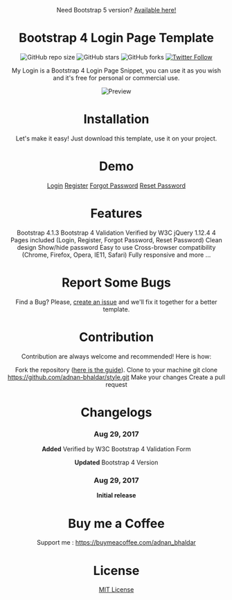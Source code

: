 
<div align="center">

Need Bootstrap 5 version? [Available here!](https://github.com/adnan-bhaldar/bootstrap-5-login-page/)

# Bootstrap 4 Login Page Template

  
  ![GitHub repo size](https://img.shields.io/github/repo-size/adnan-bhaldar/Organic-Ecommerce)
  ![GitHub stars](https://img.shields.io/github/stars/adnan-bhaldar/Organic-Ecommerce?style=social)
  ![GitHub forks](https://img.shields.io/github/forks/adnan-bhaldar/Organic-Ecommerce?style=social)
[![Twitter Follow](https://img.shields.io/twitter/follow/Adnan__Bhaldar_?style=social)](https://twitter.com/intent/follow?screen_name=Adnan__Bhaldar)

My Login is a Bootstrap 4 Login Page Snippet, you can use it as you wish and it's free for personal or commercial use.

![Preview](https://image.ibb.co/mqGRKK/image.png)

# Installation
Let's make it easy! Just download this template, use it on your project.

# Demo
 [Login](https://nauvalazhar.github.io/Bootstrap-4-Login-Page/index.html)
 [Register](https://nauvalazhar.github.io/Bootstrap-4-Login-Page/register.html)
 [Forgot Password](https://nauvalazhar.github.io/Bootstrap-4-Login-Page/forgot.html)
 [Reset Password](https://nauvalazhar.github.io/Bootstrap-4-Login-Page/reset.html)

# Features
 Bootstrap 4.1.3
 Bootstrap 4 Validation
 Verified by W3C
 jQuery 1.12.4
 4 Pages included (Login, Register, Forgot Password, Reset Password)
 Clean design
 Show/hide password
 Easy to use
 Cross-browser compatibility (Chrome, Firefox, Opera, IE11, Safari)
 Fully responsive
 and more ...

# Report Some Bugs
Find a Bug? Please, [create an issue](https://github.com/adnan-bhaldar/style/issues) and we'll fix it together for a better template.

# Contribution
Contribution are always welcome and recommended! Here is how:

 Fork the repository ([here is the guide](https://help.github.com/articles/fork-a-repo)).
 Clone to your machine git clone https://github.com/adnan-bhaldar/style.git
 Make your changes
 Create a pull request

# Changelogs
### Aug 29, 2017
  **Added**
   Verified by W3C
   Bootstrap 4 Validation Form

  **Updated**
   Bootstrap 4 Version

### Aug 29, 2017
   **Initial release**


# Buy me a Coffee
Support me : https://buymeacoffee.com/adnan_bhaldar

# License
[MIT License](http://opensource.org/licenses/MIT)
